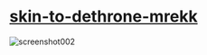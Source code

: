 # [skin-to-dethrone-mrekk](https://github.com/kraisteee/skin-to-dethrone-mrekk/raw/main/skin-to-dethrone-mrekk.osk)
![screenshot002](https://github.com/user-attachments/assets/59f42274-324a-4c96-890c-1cacc365411f)
